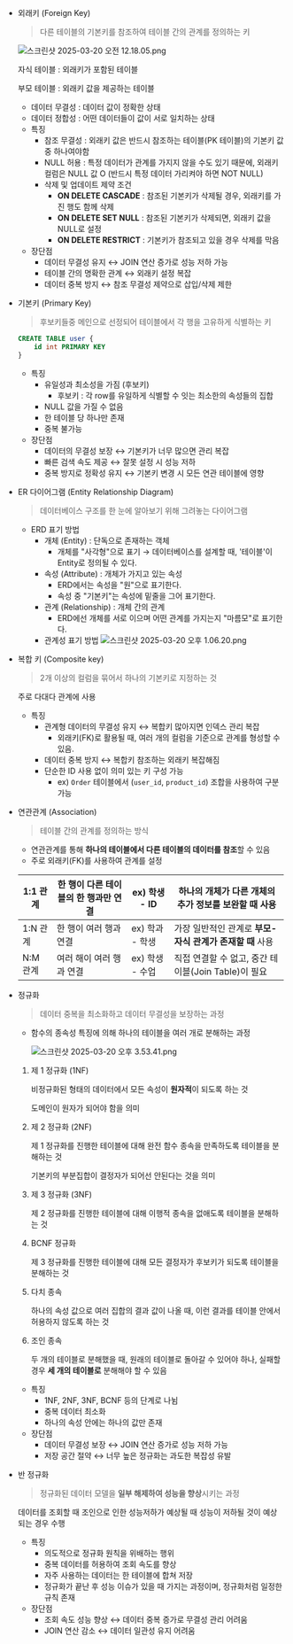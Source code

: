 - 외래키 (Foreign Key)
    
    > 다른 테이블의 기본키를 참조하여 테이블 간의 관계를 정의하는 키
    > 
    
    ![스크린샷 2025-03-20 오전 12.18.05.png](attachment:a17c9b4a-9d8f-46be-bd1f-b0e29f981c75:스크린샷_2025-03-20_오전_12.18.05.png)
    
    자식 테이블 : 외래키가 포함된 테이블
    
    부모 테이블 : 외래키 값을 제공하는 테이블
    
    - 데이터 무결성 : 데이터 값이 정확한 상태
    - 데이터 정합성 : 어떤 데이터들이 값이 서로 일치하는 상태
    - 특징
        - 참조 무결성 : 외래키 값은 반드시 참조하는 테이블(PK 테이블)의 기본키 값 중 하나여야함
        - NULL 허용 : 특정 데이터가 관계를 가지지 않을 수도 있기 때문에, 외래키 컬럼은 NULL 값 O (반드시 특정 데이터 가리켜야 하면 NOT NULL)
        - 삭제 및 업데이트 제약 조건
            - **ON DELETE CASCADE** : 참조된 기본키가 삭제될 경우, 외래키를 가진 행도 함께 삭제
            - **ON DELETE SET NULL** : 참조된 기본키가 삭제되면, 외래키 값을 NULL로 설정
            - **ON DELETE RESTRICT** : 기본키가 참조되고 있을 경우 삭제를 막음
    - 장단점
        - 데이터 무결성 유지 ↔ JOIN 연산 증가로 성능 저하 가능
        - 테이블 간의 명확한 관계 ↔ 외래키 설정 복잡
        - 데이터 중복 방지 ↔ 참조 무결성 제약으로 삽입/삭제 제한
- 기본키 (Primary Key)
    
    > 후보키들중 메인으로 선정되어 테이블에서 각 행을 고유하게 식별하는 키
    > 
    
    ```sql
    CREATE TABLE user {
    	id int PRIMARY KEY
    }
    ```
    
    - 특징
        - 유일성과 최소성을 가짐 (후보키)
            - 후보키 : 각 row를 유일하게 식별할 수 잇는 최소한의 속성들의 집합
        - NULL 값을 가질 수 없음
        - 한 테이블 당 하나만 존재
        - 중복 불가능
    - 장단점
        - 데이터의 무결성 보장 ↔ 기본키가 너무 많으면 관리 복잡
        - 빠른 검색 속도 제공 ↔ 잘못 설정 시 성능 저하
        - 중복 방지로 정확성 유지 ↔ 기본키 변경 시 모든 연관 테이블에 영향
- ER 다이어그램 (Entity Relationship Diagram)
    
    > 데이터베이스 구조를 한 눈에 알아보기 위해 그려놓는 다이어그램
    > 
    - ERD 표기 방법
        - 개체 (Entity) : 단독으로 존재하는 객체
            - 개체를 "사각형"으로 표기 → 데이터베이스를 설계할 때, '테이블'이 Entity로 정의될 수 있다.
        - 속성 (Attribute) : 개체가 가지고 있는 속성
            - ERD에서는 속성을 "원"으로 표기한다.
            - 속성 중 "기본키"는 속성에 밑줄을 그어 표기한다.
        - 관계 (Relationship) : 개체 간의 관계
            - ERD에선 개체를 서로 이으며 어떤 관계를 가지는지 "마름모"로 표기한다.
        - 관계성 표기 방법
        ![스크린샷 2025-03-20 오후 1.06.20.png](attachment:66650d1b-3f6a-40c2-9218-1cff677f8b64:스크린샷_2025-03-20_오후_1.06.20.png)
- 복합 키 (Composite key)
    
    > 2개 이상의 컬럼을 묶어서 하나의 기본키로 지정하는 것
    > 
    
    주로 다대다 관계에 사용
    
    - 특징
        - 관계형 데이터의 무결성 유지 ↔ 복합키 많아지면 인덱스 관리 복잡
            - 외래키(FK)로 활용될 때, 여러 개의 컬럼을 기준으로 관계를 형성할 수 있음.
        - 데이터 중복 방지 ↔ 복합키 참조하는 외래키 복잡해짐
        - 단순한 ID 사용 없이 의미 있는 키 구성 가능
            - ex) `Order` 테이블에서 (`user_id`, `product_id`) 조합을 사용하여 구분 가능
- 연관관계 (Association)
    
    > 테이블 간의 관계를 정의하는 방식
    > 
    - 연관관계를 통해 **하나의 테이블에서 다른 테이블의 데이터를 참조**할 수 있음
    - 주로 외래키(FK)를 사용하여 관계를 설정
    
    | 1:1 관계 | 한 행이 다른 테이블의 한 행과만 연결 | ex) 학생 - ID | 하나의 개체가 **다른 개체의 추가 정보를 보완할 때** 사용 |
    | --- | --- | --- | --- |
    | 1:N 관계 | 한 행이 여러 행과 연결 | ex) 학과 - 학생 | 가장 일반적인 관계로 **부모-자식 관계가 존재할 때** 사용 |
    | N:M 관계 | 여러 해이 여러 행과 연결 | ex) 학생 - 수업 | 직접 연결할 수 없고, 중간 테이블(Join Table)이 필요 |
- 정규화
    
    > 데이터 중복을 최소화하고 데이터 무결성을 보장하는 과정
    > 
    - 함수의 종속성 특징에 의해 하나의 테이블을 여러 개로 분해하는 과정
        
        ![스크린샷 2025-03-20 오후 3.53.41.png](attachment:c9c85bb2-1a66-45db-8f96-8ee54d7a3e7f:스크린샷_2025-03-20_오후_3.53.41.png)
        
    1. 제 1 정규화 (1NF)
        
        비정규화된 형태의 데이터에서 모든 속성이 **원자적**이 되도록 하는 것
        
        도메인이 원자가 되어야 함을 의미
        
    2. 제 2 정규화 (2NF)
        
        제 1 정규화를 진행한 테이블에 대해 완전 함수 종속을 만족하도록 테이블을 분해하는 것
        
        기본키의 부분집합이 결정자가 되어선 안된다는 것을 의미
        
    3. 제 3 정규화 (3NF)
        
        제 2 정규화를 진행한 테이블에 대해 이행적 종속을 없애도록 테이블을 분해하는 것
        
    4. BCNF 정규화
        
        제 3 정규화를 진행한 테이블에 대해 모든 결정자가 후보키가 되도록 테이블을 분해하는 것
        
    5. 다치 종속
        
        하나의 속성 값으로 여러 집합의 결과 값이 나올 때, 이런 결과를 테이블 안에서 허용하지 않도록 하는 것
        
    6. 조인 종속
        
        두 개의 테이블로 분해했을 때, 원래의 테이블로 돌아갈 수 있어야 하나, 실패할 경우 **세 개의 테이블로** 분해해야 할 수 있음
        
    - 특징
        - 1NF, 2NF, 3NF, BCNF 등의 단계로 나뉨
        - 중복 데이터 최소화
        - 하나의 속성 안에는 하나의 값만 존재
    - 장단점
        - 데이터 무결성 보장 ↔ JOIN 연산 증가로 성능 저하 가능
        - 저장 공간 절약 ↔ 너무 높은 정규화는 과도한 복잡성 유발
- 반 정규화
    
    > 정규화된 데이터 모델을 **일부 해제하여 성능을 향상**시키는 과정
    > 
    
    데이터를 조회할 때 조인으로 인한 성능저하가 예상될 때 성능이 저하될 것이 예상되는 경우 수행
    
    - 특징
        - 의도적으로 정규화 원칙을 위배하는 행위
        - 중복 데이터를 허용하여 조회 속도를 향상
        - 자주 사용하는 데이터는 한 테이블에 합쳐 저장
        - 정규화가 끝난 후 성능 이슈가 있을 때 가지는 과정이며, 정규화처럼 일정한 규칙 존재
    - 장단점
        - 조회 속도 성능 향상 ↔ 데이터 중복 증가로 무결성 관리 어려움
        - JOIN 연산 감소 ↔ 데이터 일관성 유지 어려움